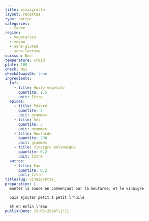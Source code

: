 ```yaml
---
title: vinaigrette
layout: recettes
type: entree
categories:
  - Sauce
regime:
  - vegetarien
  - vegan
  - sans-gluten
  - sans-lactose
cuisson: Non
temperature: Froid
plate: 100
check: Oui
checkAlwaysOk: true
ingredients:
  lof:
    - title: Huile végétale
      quantite: 1.5
      unit: litre
  epices:
    - title: Poivre
      quantite: 3
      unit: grammes
    - title: Sel
      quantite: 3
      unit: grammes
    - title: Moutarde
      quantite: 200
      unit: grammes
    - title: Vinaigre balsamique
      quantite: 0.2
      unit: litre
  autres:
    - title: Eau
      quantite: 0.2
      unit: litre
titleslug: vinaigrette_
preparation: |-
  monter la sauce en commençant par la moutarde, et le vinaigre

  puis ajouter petit à petit l'huile

  et en enfin l'eau
publishDate: 15-06-2024T11:21
---
```

